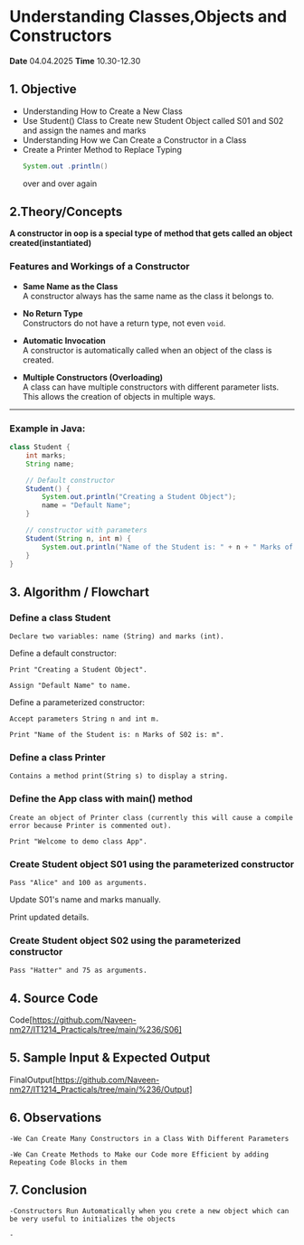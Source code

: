# Understanding Classes,Objects and Constructors

**Date** 04.04.2025
**Time** 10.30-12.30

## 1. Objective
- Understanding How to Create a New Class
- Use Student() Class to Create new Student Object called S01 and S02 and assign the names and marks
- Understanding How we Can Create a Constructor in a Class
- Create a Printer Method to Replace Typing 
    ```java
    System.out .println()
    ``` 
  over and over again

## 2.Theory/Concepts

**A constructor in oop is a special type of method that gets called an object created(instantiated)**

### Features and Workings of a Constructor

- **Same Name as the Class**  
  A constructor always has the same name as the class it belongs to.

- **No Return Type**  
  Constructors do not have a return type, not even `void`.

- **Automatic Invocation**  
  A constructor is automatically called when an object of the class is created.

- **Multiple Constructors (Overloading)**  
  A class can have multiple constructors with different parameter lists. This allows the creation of objects in multiple ways.

---

### Example in Java:

```java
class Student {
    int marks;
    String name;

    // Default constructor
    Student() {
        System.out.println("Creating a Student Object");
        name = "Default Name";
    }

    // constructor with parameters
    Student(String n, int m) {
        System.out.println("Name of the Student is: " + n + " Marks of S02 is: " + m);
    }
}
```
## 3. Algorithm / Flowchart 
    
### Define a class Student

    Declare two variables: name (String) and marks (int).

Define a default constructor:

    Print "Creating a Student Object".

    Assign "Default Name" to name.

Define a parameterized constructor:

    Accept parameters String n and int m.

    Print "Name of the Student is: n Marks of S02 is: m".

### Define a class Printer

    Contains a method print(String s) to display a string.

### Define the App class with main() method

    Create an object of Printer class (currently this will cause a compile error because Printer is commented out).

    Print "Welcome to demo class App".

### Create Student object S01 using the parameterized constructor

    Pass "Alice" and 100 as arguments.


Update S01's name and marks manually.

Print updated details.

### Create Student object S02 using the parameterized constructor

    Pass "Hatter" and 75 as arguments.

## 4. Source Code

Code[https://github.com/Naveen-nm27/IT1214_Practicals/tree/main/%236/S06]


## 5. Sample Input & Expected Output

FinalOutput[https://github.com/Naveen-nm27/IT1214_Practicals/tree/main/%236/Output]

## 6. Observations 
    
    -We Can Create Many Constructors in a Class With Different Parameters 

    -We Can Create Methods to Make our Code more Efficient by adding Repeating Code Blocks in them 


## 7. Conclusion

    -Constructors Run Automatically when you crete a new object which can be very useful to initializes the objects

    -
